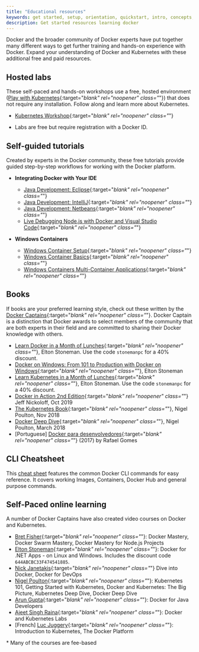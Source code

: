 ```yaml
---
title: "Educational resources"
keywords: get started, setup, orientation, quickstart, intro, concepts, kubernetes, docker desktop
description: Get started resources learning docker
---
```


Docker and the broader community of Docker experts have put together many different ways to get further training and hands-on experience with Docker. Expand your understanding of Docker and Kubernetes with these additional free and paid resources.

## Hosted labs

These self-paced and hands-on workshops use a free, hosted environment ([Play with Kubernetes](https://labs.play-with-k8s.com/){:target="_blank" rel="noopener" class="_"}) that does not require any installation. Follow along and learn more about Kubernetes.

* [Kubernetes Workshop](https://training.play-with-kubernetes.com/kubernetes-workshop/){:target="_blank" rel="noopener" class="_"}

* Labs are free but require registration with a Docker ID.

## Self-guided tutorials

Created by experts in the Docker community, these free tutorials provide guided step-by-step workflows for working with the Docker platform.

* **Integrating Docker with Your IDE**
    * [Java Development: Eclipse](https://training.play-with-docker.com/java-debugging-eclipse/){:target="_blank" rel="noopener" class="_"}
    * [Java Development: IntelliJ](https://training.play-with-docker.com/java-debugging-intellij/){:target="_blank" rel="noopener" class="_"}
    * [Java Development: Netbeans](https://training.play-with-docker.com/java-debugging-netbeans/){:target="_blank" rel="noopener" class="_"}
    * [Live Debugging Node.js with Docker and Visual Studio Code](https://training.play-with-docker.com/nodejs-live-debugging/){:target="_blank" rel="noopener" class="_"}

* **Windows Containers**
    * [Windows Container Setup](https://training.play-with-docker.com/windows-containers-setup/){:target="_blank" rel="noopener" class="_"}
    * [Windows Container Basics](https://training.play-with-docker.com/windows-containers-basics/){:target="_blank" rel="noopener" class="_"}
    * [Windows Containers Multi-Container Applications](https://training.play-with-docker.com/windows-containers-multicontainer/){:target="_blank" rel="noopener" class="_"}

## Books

If books are your preferred learning style, check out these written by the [Docker Captains](https://www.docker.com/community/captains){:target="_blank" rel="noopener" class="_"}. Docker Captain is a distinction that Docker awards to select members of the community that are both experts in their field and are committed to sharing their Docker knowledge with others.

* [Learn Docker in a Month of Lunches](https://www.manning.com/books/learn-docker-in-a-month-of-lunches){:target="_blank" rel="noopener" class="_"}, Elton Stoneman. Use the code `stonemanpc` for a 40% discount.
* [Docker on Windows: From 101 to Production with Docker on Windows](https://www.amazon.com/Docker-Windows-Elton-Stoneman-ebook/dp/B0711Y4J9K/){:target="_blank" rel="noopener" class="_"}, Elton Stoneman
* [Learn Kubernetes in a Month of Lunches](https://www.manning.com/books/learn-kubernetes-in-a-month-of-lunches){:target="_blank" rel="noopener" class="_"}, Elton Stoneman. Use the code `stonemanpc` for a 40% discount.
* [Docker in Action 2nd Edition](https://www.manning.com/books/docker-in-action-second-edition){:target="_blank" rel="noopener" class="_"} Jeff Nickoloff, Oct 2019
* [The Kubernetes Book](https://www.amazon.com/Kubernetes-Book-Nigel-Poulton/dp/1521823634/ref=sr_1_3?ie=UTF8&qid=1509660871&sr=8-3&keywords=nigel+poulton){:target="_blank" rel="noopener" class="_"}, Nigel Poulton, Nov 2018
* [Docker Deep Dive](https://www.amazon.com/Docker-Deep-Dive-Nigel-Poulton/dp/1521822808/ref=sr_1_1?ie=UTF8&qid=1509660871&sr=8-1&keywords=nigel+poulton){:target="_blank" rel="noopener" class="_"}, Nigel Poulton, March 2018
* [Portuguese] [Docker para desenvolvedores](https://leanpub.com/dockerparadesenvolvedores){:target="_blank" rel="noopener" class="_"} (2017) by Rafael Gomes

## CLI Cheatsheet

This [cheat sheet](docker_cheatsheet.pdf) features the common Docker CLI commands for easy reference. It covers working Images, Containers, Docker Hub and general purpose commands.

## Self-Paced online learning

A number of Docker Captains have also created video courses on Docker and Kubernetes.

* [Bret Fisher](https://www.bretfisher.com/courses/){:target="_blank" rel="noopener" class="_"}: Docker Mastery, Docker Swarm Mastery, Docker Mastery for Node.js Projects
* [Elton Stoneman](https://docker4.net/udemy){:target="_blank" rel="noopener" class="_"}: Docker for .NET Apps - on Linux and Windows. Includes the discount code `644ABCBC33F474541885`.
* [Nick Janetakis](https://nickjanetakis.com/courses/){:target="_blank" rel="noopener" class="_"} Dive into Docker, Docker for DevOps
* [Nigel Poulton](https://nigelpoulton.com/video-courses){:target="_blank" rel="noopener" class="_"}: Kubernetes 101, Getting Started with Kubernetes, Docker and Kubernetes: The Big Picture, Kubernetes Deep Dive, Docker Deep Dive
* [Arun Gupta](https://www.lynda.com/Docker-tutorials/Docker-Java-developers/576584-2.html){:target="_blank" rel="noopener" class="_"}: Docker for Java Developers
* [Ajeet Singh Raina](https://collabnix.com/){:target="_blank" rel="noopener" class="_"}: Docker and Kubernetes Labs
* [French] [Luc Juggery](https://www.udemy.com/user/lucjuggery/){:target="_blank" rel="noopener" class="_"}: Introduction to Kubernetes, The Docker Platform

\* Many of the courses are fee-based

